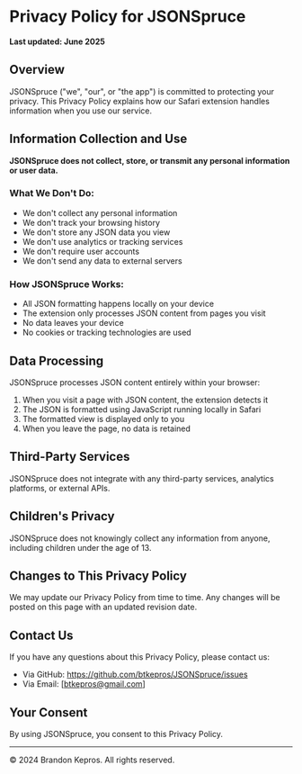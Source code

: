 # Privacy Policy for JSONSpruce

**Last updated: June 2025**

## Overview

JSONSpruce ("we", "our", or "the app") is committed to protecting your privacy. This Privacy Policy explains how our Safari extension handles information when you use our service.

## Information Collection and Use

**JSONSpruce does not collect, store, or transmit any personal information or user data.**

### What We Don't Do:
- We don't collect any personal information
- We don't track your browsing history
- We don't store any JSON data you view
- We don't use analytics or tracking services
- We don't require user accounts
- We don't send any data to external servers

### How JSONSpruce Works:
- All JSON formatting happens locally on your device
- The extension only processes JSON content from pages you visit
- No data leaves your device
- No cookies or tracking technologies are used

## Data Processing

JSONSpruce processes JSON content entirely within your browser:
1. When you visit a page with JSON content, the extension detects it
2. The JSON is formatted using JavaScript running locally in Safari
3. The formatted view is displayed only to you
4. When you leave the page, no data is retained

## Third-Party Services

JSONSpruce does not integrate with any third-party services, analytics platforms, or external APIs.

## Children's Privacy

JSONSpruce does not knowingly collect any information from anyone, including children under the age of 13.

## Changes to This Privacy Policy

We may update our Privacy Policy from time to time. Any changes will be posted on this page with an updated revision date.

## Contact Us

If you have any questions about this Privacy Policy, please contact us:
- Via GitHub: https://github.com/btkepros/JSONSpruce/issues
- Via Email: [btkepros@gmail.com]

## Your Consent

By using JSONSpruce, you consent to this Privacy Policy.

---

© 2024 Brandon Kepros. All rights reserved.
